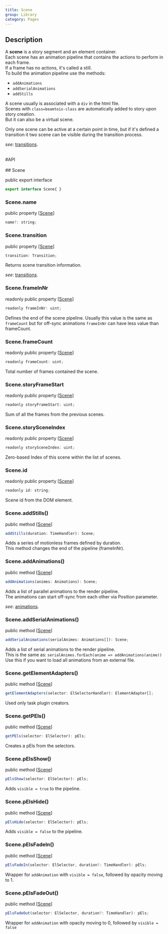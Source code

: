 ```yaml
---
title: Scene
group: Library
category: Pages
---
```

## Description
  
A **scene** is a story segment and an element container.  
Each scene has an animation pipeline that contains the actions to perform in each frame.  
If a frame has no actions, it's called a still.  
To build the animation pipeline use the methods:  
  
- `addAnimations`  
- `addSerialAnimations`  
- `addStills`  
  
A scene usually is associated with a `div` in the html file.  
Scenes with `class=beamtoix-class` are automatically added to story upon story creation.  
But it can also be a virtual scene.  
  
Only one scene can be active at a certain point in time,
but if it's defined a transition it two scene can be visible during the transition process.  
  
_see_: [transitions](transitions.md).    
  
<div class=api-header>&nbsp;</div>
#API
<div class=class-interface-header>&nbsp;</div>
## Scene

<span class="code-badge badge-public">public</span> <span class="code-badge badge-export">export</span> <span class="code-badge badge-interface">interface</span>    
```js
export interface Scene{ }
```

### Scene.name

<span class="code-badge badge-public">public</span> <span class="code-badge badge-property">property</span>  [[Scene](scene.md#scene)]  
```js
name?: string;
```

### Scene.transition

<span class="code-badge badge-public">public</span> <span class="code-badge badge-property">property</span>  [[Scene](scene.md#scene)]  
```js
transition: Transition;
```


Returns scene transition information.  

_see_: [transitions](transitions.md).  

### Scene.frameInNr

<span class="code-badge badge-readonly">readonly</span> <span class="code-badge badge-public">public</span> <span class="code-badge badge-property">property</span>  [[Scene](scene.md#scene)]  
```js
readonly frameInNr: uint;
```


Defines the end of the scene pipeline. Usually this value is the
same as `frameCount` but for off-sync animations `frameInNr` can have
less value than frameCount.  


### Scene.frameCount

<span class="code-badge badge-readonly">readonly</span> <span class="code-badge badge-public">public</span> <span class="code-badge badge-property">property</span>  [[Scene](scene.md#scene)]  
```js
readonly frameCount: uint;
```


Total number of frames contained the scene.  


### Scene.storyFrameStart

<span class="code-badge badge-readonly">readonly</span> <span class="code-badge badge-public">public</span> <span class="code-badge badge-property">property</span>  [[Scene](scene.md#scene)]  
```js
readonly storyFrameStart: uint;
```


Sum of all the frames from the previous scenes.  


### Scene.storySceneIndex

<span class="code-badge badge-readonly">readonly</span> <span class="code-badge badge-public">public</span> <span class="code-badge badge-property">property</span>  [[Scene](scene.md#scene)]  
```js
readonly storySceneIndex: uint;
```


Zero-based Index of this scene within the list of scenes.  


### Scene.id

<span class="code-badge badge-readonly">readonly</span> <span class="code-badge badge-public">public</span> <span class="code-badge badge-property">property</span>  [[Scene](scene.md#scene)]  
```js
readonly id: string;
```


Scene id from the DOM element.  


### Scene.addStills()

<span class="code-badge badge-public">public</span> <span class="code-badge badge-method">method</span>  [[Scene](scene.md#scene)]  
```js
addStills(duration: TimeHandler): Scene;
```


Adds a series of motionless frames defined by duration.  
This method changes the end of the pipeline (frameInNr).

### Scene.addAnimations()

<span class="code-badge badge-public">public</span> <span class="code-badge badge-method">method</span>  [[Scene](scene.md#scene)]  
```js
addAnimations(animes: Animations): Scene;
```


Adds a list of parallel animations to the render pipeline.  
The animations can start off-sync from each other via Position parameter.  

_see_: [animations](animations.md).  

### Scene.addSerialAnimations()

<span class="code-badge badge-public">public</span> <span class="code-badge badge-method">method</span>  [[Scene](scene.md#scene)]  
```js
addSerialAnimations(serialAnimes: Animations[]): Scene;
```


Adds a list of serial animations to the render pipeline.  
This is the same as: `serialAnimes.forEach(anime => addAnimations(anime))`  
Use this if you want to load all animations from an external file.

### Scene.getElementAdapters()

<span class="code-badge badge-public">public</span> <span class="code-badge badge-method">method</span>  [[Scene](scene.md#scene)]  
```js
getElementAdapters(selector: ElSelectorHandler): ElementAdapter[];
```


Used only task plugin creators.

### Scene.getPEls()

<span class="code-badge badge-public">public</span> <span class="code-badge badge-method">method</span>  [[Scene](scene.md#scene)]  
```js
getPEls(selector: ElSelector): pEls;
```


Creates a pEls from the selectors.

### Scene.pElsShow()

<span class="code-badge badge-public">public</span> <span class="code-badge badge-method">method</span>  [[Scene](scene.md#scene)]  
```js
pElsShow(selector: ElSelector): pEls;
```


Adds `visible = true` to the pipeline.

### Scene.pElsHide()

<span class="code-badge badge-public">public</span> <span class="code-badge badge-method">method</span>  [[Scene](scene.md#scene)]  
```js
pElsHide(selector: ElSelector): pEls;
```


Adds `visible = false` to the pipeline.

### Scene.pElsFadeIn()

<span class="code-badge badge-public">public</span> <span class="code-badge badge-method">method</span>  [[Scene](scene.md#scene)]  
```js
pElsFadeIn(selector: ElSelector, duration?: TimeHandler): pEls;
```


Wrapper for `addAnimation` with `visible = false`,
followed by opacity moving to 1.

### Scene.pElsFadeOut()

<span class="code-badge badge-public">public</span> <span class="code-badge badge-method">method</span>  [[Scene](scene.md#scene)]  
```js
pElsFadeOut(selector: ElSelector, duration?: TimeHandler): pEls;
```


Wrapper for `addAnimation` with opacity moving to 0,
followed by `visible = false`
